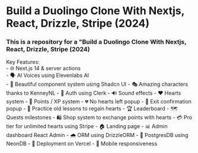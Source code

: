<h1>Build a Duolingo Clone With Nextjs, React, Drizzle, Stripe (2024)</h1>
<h3>This is a repository for a "Build a Duolingo Clone With Nextjs, React, Drizzle, Stripe (2024)</h3>
Key Features:<br>
- 🌐 Next.js 14 & server actions<br>
- 🗣 AI Voices using Elevenlabs AI<br>
- 🎨 Beautiful component system using Shadcn UI
- 🎭 Amazing characters thanks to KenneyNL
- 🔐 Auth using Clerk
- 🔊 Sound effects
- ❤️ Hearts system
- 🌟 Points / XP system
- 💔 No hearts left popup
- 🚪 Exit confirmation popup
- 🔄 Practice old lessons to regain hearts
- 🏆 Leaderboard
- 🗺 Quests milestones
- 🛍 Shop system to exchange points with hearts
- 💳 Pro tier for unlimited hearts using Stripe
- 🏠 Landing page
- 📊 Admin dashboard React Admin
- 🌧 ORM using DrizzleORM
- 💾 PostgresDB using NeonDB
- 🚀 Deployment on Vercel
- 📱 Mobile responsiveness


